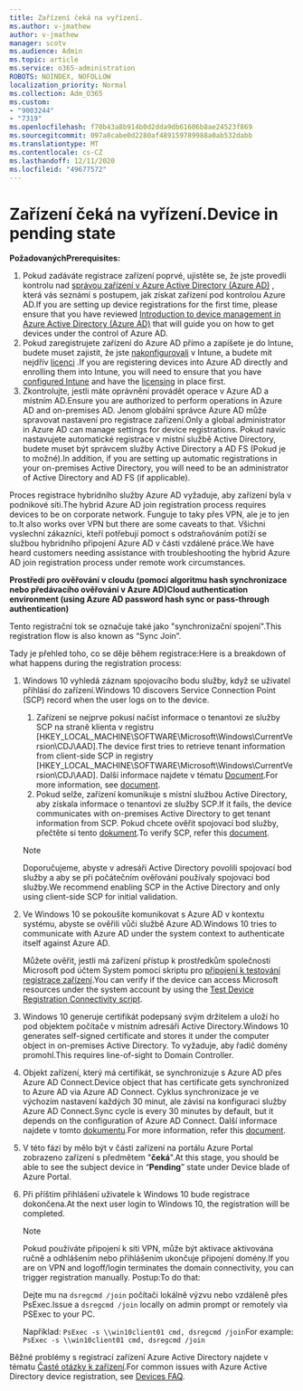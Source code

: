 ```yaml
---
title: Zařízení čeká na vyřízení.
ms.author: v-jmathew
author: v-jmathew
manager: scotv
ms.audience: Admin
ms.topic: article
ms.service: o365-administration
ROBOTS: NOINDEX, NOFOLLOW
localization_priority: Normal
ms.collection: Adm_O365
ms.custom:
- "9003244"
- "7319"
ms.openlocfilehash: f70b43a8b914b0d2dda9db61606b8ae24523f869
ms.sourcegitcommit: 097a8cabe0d2280af489159789988a0ab532dabb
ms.translationtype: MT
ms.contentlocale: cs-CZ
ms.lasthandoff: 12/11/2020
ms.locfileid: "49677572"
---
```

# <a name="device-in-pending-state"></a><span data-ttu-id="5acbc-102">Zařízení čeká na vyřízení.</span><span class="sxs-lookup"><span data-stu-id="5acbc-102">Device in pending state</span></span>

<span data-ttu-id="5acbc-103">**Požadovaných**</span><span class="sxs-lookup"><span data-stu-id="5acbc-103">**Prerequisites:**</span></span>

1. <span data-ttu-id="5acbc-104">Pokud zadáváte registrace zařízení poprvé, ujistěte se, že jste provedli kontrolu nad [správou zařízení v Azure Active Directory (Azure AD)](https://docs.microsoft.com/azure/active-directory/devices/overview?WT.mc_id=Portal-Microsoft_Azure_Support) , která vás seznámí s postupem, jak získat zařízení pod kontrolou Azure AD.</span><span class="sxs-lookup"><span data-stu-id="5acbc-104">If you are setting up device registrations for the first time, please ensure that you have reviewed [Introduction to device management in Azure Active Directory (Azure AD)](https://docs.microsoft.com/azure/active-directory/devices/overview?WT.mc_id=Portal-Microsoft_Azure_Support) that will guide you on how to get devices under the control of Azure AD.</span></span>
2. <span data-ttu-id="5acbc-105">Pokud zaregistrujete zařízení do Azure AD přímo a zapíšete je do Intune, budete muset zajistit, že jste [nakonfigurovali](https://docs.microsoft.com/mem/intune/enrollment/device-enrollment?WT.mc_id=Portal-Microsoft_Azure_Support) v Intune, a budete mít nejdřív [licenci](https://docs.microsoft.com/mem/intune/fundamentals/licenses-assign?WT.mc_id=Portal-Microsoft_Azure_Support) .</span><span class="sxs-lookup"><span data-stu-id="5acbc-105">If you are registering devices into Azure AD directly and enrolling them into Intune, you will need to ensure that you have [configured Intune](https://docs.microsoft.com/mem/intune/enrollment/device-enrollment?WT.mc_id=Portal-Microsoft_Azure_Support) and have the [licensing](https://docs.microsoft.com/mem/intune/fundamentals/licenses-assign?WT.mc_id=Portal-Microsoft_Azure_Support) in place first.</span></span>
3. <span data-ttu-id="5acbc-106">Zkontrolujte, jestli máte oprávnění provádět operace v Azure AD a místním AD.</span><span class="sxs-lookup"><span data-stu-id="5acbc-106">Ensure you are authorized to perform operations in Azure AD and on-premises AD.</span></span> <span data-ttu-id="5acbc-107">Jenom globální správce Azure AD může spravovat nastavení pro registrace zařízení.</span><span class="sxs-lookup"><span data-stu-id="5acbc-107">Only a global administrator in Azure AD can manage settings for device registrations.</span></span> <span data-ttu-id="5acbc-108">Pokud navíc nastavujete automatické registrace v místní službě Active Directory, budete muset být správcem služby Active Directory a AD FS (Pokud je to možné).</span><span class="sxs-lookup"><span data-stu-id="5acbc-108">In addition, if you are setting up automatic registrations in your on-premises Active Directory, you will need to be an administrator of Active Directory and AD FS (if applicable).</span></span>

<span data-ttu-id="5acbc-109">Proces registrace hybridního služby Azure AD vyžaduje, aby zařízení byla v podnikové síti.</span><span class="sxs-lookup"><span data-stu-id="5acbc-109">The hybrid Azure AD join registration process requires devices to be on corporate network.</span></span> <span data-ttu-id="5acbc-110">Funguje to taky přes VPN, ale je to jen to.</span><span class="sxs-lookup"><span data-stu-id="5acbc-110">It also works over VPN but there are some caveats to that.</span></span> <span data-ttu-id="5acbc-111">Všichni vyslechní zákazníci, kteří potřebují pomoct s odstraňováním potíží se službou hybridního připojení Azure AD v části vzdálené práce.</span><span class="sxs-lookup"><span data-stu-id="5acbc-111">We have heard customers needing assistance with troubleshooting the hybrid Azure AD join registration process under remote work circumstances.</span></span>

<span data-ttu-id="5acbc-112">**Prostředí pro ověřování v cloudu (pomocí algoritmu hash synchronizace nebo předávacího ověřování v Azure AD)**</span><span class="sxs-lookup"><span data-stu-id="5acbc-112">**Cloud authentication environment (using Azure AD password hash sync or pass-through authentication)**</span></span>

<span data-ttu-id="5acbc-113">Tento registrační tok se označuje také jako "synchronizační spojení".</span><span class="sxs-lookup"><span data-stu-id="5acbc-113">This registration flow is also known as “Sync Join”.</span></span>

<span data-ttu-id="5acbc-114">Tady je přehled toho, co se děje během registrace:</span><span class="sxs-lookup"><span data-stu-id="5acbc-114">Here is a breakdown of what happens during the registration process:</span></span>

1. <span data-ttu-id="5acbc-115">Windows 10 vyhledá záznam spojovacího bodu služby, když se uživatel přihlásí do zařízení.</span><span class="sxs-lookup"><span data-stu-id="5acbc-115">Windows 10 discovers Service Connection Point (SCP) record when the user logs on to the device.</span></span>

    1. <span data-ttu-id="5acbc-116">Zařízení se nejprve pokusí načíst informace o tenantovi ze služby SCP na straně klienta v registru [HKEY_LOCAL_MACHINE\SOFTWARE\Microsoft\Windows\CurrentVersion\CDJ\AAD].</span><span class="sxs-lookup"><span data-stu-id="5acbc-116">The device first tries to retrieve tenant information from client-side SCP in registry [HKEY_LOCAL_MACHINE\SOFTWARE\Microsoft\Windows\CurrentVersion\CDJ\AAD].</span></span> <span data-ttu-id="5acbc-117">Další informace najdete v tématu [Document](https://docs.microsoft.com/azure/active-directory/devices/hybrid-azuread-join-control).</span><span class="sxs-lookup"><span data-stu-id="5acbc-117">For more information, see [document](https://docs.microsoft.com/azure/active-directory/devices/hybrid-azuread-join-control).</span></span>
    1. <span data-ttu-id="5acbc-118">Pokud selže, zařízení komunikuje s místní službou Active Directory, aby získala informace o tenantovi ze služby SCP.</span><span class="sxs-lookup"><span data-stu-id="5acbc-118">If it fails, the device communicates with on-premises Active Directory to get tenant information from SCP.</span></span> <span data-ttu-id="5acbc-119">Pokud chcete ověřit spojovací bod služby, přečtěte si tento [dokument](https://docs.microsoft.com/azure/active-directory/devices/hybrid-azuread-join-manual#configure-a-service-connection-point).</span><span class="sxs-lookup"><span data-stu-id="5acbc-119">To verify SCP, refer this [document](https://docs.microsoft.com/azure/active-directory/devices/hybrid-azuread-join-manual#configure-a-service-connection-point).</span></span>

    > [!NOTE]
    > <span data-ttu-id="5acbc-120">Doporučujeme, abyste v adresáři Active Directory povolili spojovací bod služby a aby se při počátečním ověřování používaly spojovací bod služby.</span><span class="sxs-lookup"><span data-stu-id="5acbc-120">We recommend enabling SCP in the Active Directory and only using client-side SCP for initial validation.</span></span>

2. <span data-ttu-id="5acbc-121">Ve Windows 10 se pokoušíte komunikovat s Azure AD v kontextu systému, abyste se ověřili vůči službě Azure AD.</span><span class="sxs-lookup"><span data-stu-id="5acbc-121">Windows 10 tries to communicate with Azure AD under the system context to authenticate itself against Azure AD.</span></span>

    <span data-ttu-id="5acbc-122">Můžete ověřit, jestli má zařízení přístup k prostředkům společnosti Microsoft pod účtem System pomocí skriptu pro [připojení k testování registrace zařízení](https://gallery.technet.microsoft.com/Test-Device-Registration-3dc944c0).</span><span class="sxs-lookup"><span data-stu-id="5acbc-122">You can verify if the device can access Microsoft resources under the system account by using the [Test Device Registration Connectivity script](https://gallery.technet.microsoft.com/Test-Device-Registration-3dc944c0).</span></span>

3. <span data-ttu-id="5acbc-123">Windows 10 generuje certifikát podepsaný svým držitelem a uloží ho pod objektem počítače v místním adresáři Active Directory.</span><span class="sxs-lookup"><span data-stu-id="5acbc-123">Windows 10 generates self-signed certificate and stores it under the computer object in on-premises Active Directory.</span></span> <span data-ttu-id="5acbc-124">To vyžaduje, aby řadič domény promohl.</span><span class="sxs-lookup"><span data-stu-id="5acbc-124">This requires line-of-sight to Domain Controller.</span></span>

4. <span data-ttu-id="5acbc-125">Objekt zařízení, který má certifikát, se synchronizuje s Azure AD přes Azure AD Connect.</span><span class="sxs-lookup"><span data-stu-id="5acbc-125">Device object that has certificate gets synchronized to Azure AD via Azure AD Connect.</span></span> <span data-ttu-id="5acbc-126">Cyklus synchronizace je ve výchozím nastavení každých 30 minut, ale závisí na konfiguraci služby Azure AD Connect.</span><span class="sxs-lookup"><span data-stu-id="5acbc-126">Sync cycle is every 30 minutes by default, but it depends on the configuration of Azure AD Connect.</span></span> <span data-ttu-id="5acbc-127">Další informace najdete v tomto [dokumentu](https://docs.microsoft.com/azure/active-directory/hybrid/how-to-connect-sync-configure-filtering#organizational-unitbased-filtering).</span><span class="sxs-lookup"><span data-stu-id="5acbc-127">For more information, refer this [document](https://docs.microsoft.com/azure/active-directory/hybrid/how-to-connect-sync-configure-filtering#organizational-unitbased-filtering).</span></span>

5. <span data-ttu-id="5acbc-128">V této fázi by mělo být v části zařízení na portálu Azure Portal zobrazeno zařízení s předmětem "**čeká**".</span><span class="sxs-lookup"><span data-stu-id="5acbc-128">At this stage, you should be able to see the subject device in “**Pending**” state under Device blade of Azure Portal.</span></span>

6. <span data-ttu-id="5acbc-129">Při příštím přihlášení uživatele k Windows 10 bude registrace dokončena.</span><span class="sxs-lookup"><span data-stu-id="5acbc-129">At the next user login to Windows 10, the registration will be completed.</span></span>

    > [!NOTE]
    > <span data-ttu-id="5acbc-130">Pokud používáte připojení k síti VPN, může být aktivace aktivována ručně a odhlášením nebo přihlášením ukončuje připojení domény.</span><span class="sxs-lookup"><span data-stu-id="5acbc-130">If you are on VPN and logoff/login terminates the domain connectivity, you can trigger registration manually.</span></span> <span data-ttu-id="5acbc-131">Postup:</span><span class="sxs-lookup"><span data-stu-id="5acbc-131">To do that:</span></span>
    >
    > <span data-ttu-id="5acbc-132">Dejte mu na `dsregcmd /join` počítači lokálně výzvu nebo vzdáleně přes PsExec.</span><span class="sxs-lookup"><span data-stu-id="5acbc-132">Issue a `dsregcmd /join` locally on admin prompt or remotely via PSExec to your PC.</span></span>
    >
    > <span data-ttu-id="5acbc-133">Například: `PsExec -s \\win10client01 cmd, dsregcmd /join`</span><span class="sxs-lookup"><span data-stu-id="5acbc-133">For example: `PsExec -s \\win10client01 cmd, dsregcmd /join`</span></span>

<span data-ttu-id="5acbc-134">Běžné problémy s registrací zařízení Azure Active Directory najdete v tématu [Časté otázky k zařízení](https://docs.microsoft.com/azure/active-directory/devices/faq).</span><span class="sxs-lookup"><span data-stu-id="5acbc-134">For common issues with Azure Active Directory device registration, see [Devices FAQ](https://docs.microsoft.com/azure/active-directory/devices/faq).</span></span>
